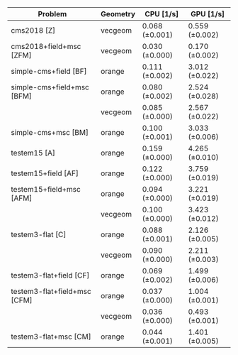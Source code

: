 | Problem                      | Geometry |      CPU [1/s] |      GPU [1/s] |
| ---------------------------- | -------- | -------------- | -------------- |
| cms2018 [Z]                  | vecgeom  | 0.068 (±0.001) | 0.559 (±0.002) |
| cms2018+field+msc [ZFM]      | vecgeom  | 0.030 (±0.000) | 0.170 (±0.002) |
| simple-cms+field [BF]        | orange   | 0.111 (±0.002) | 3.012 (±0.022) |
| simple-cms+field+msc [BFM]   | orange   | 0.080 (±0.002) | 2.524 (±0.028) |
|                              | vecgeom  | 0.085 (±0.000) | 2.567 (±0.022) |
| simple-cms+msc [BM]          | orange   | 0.100 (±0.001) | 3.033 (±0.006) |
| testem15 [A]                 | orange   | 0.159 (±0.000) | 4.265 (±0.010) |
| testem15+field [AF]          | orange   | 0.122 (±0.000) | 3.759 (±0.019) |
| testem15+field+msc [AFM]     | orange   | 0.094 (±0.000) | 3.221 (±0.019) |
|                              | vecgeom  | 0.100 (±0.000) | 3.423 (±0.012) |
| testem3-flat [C]             | orange   | 0.088 (±0.001) | 2.126 (±0.005) |
|                              | vecgeom  | 0.090 (±0.000) | 2.211 (±0.003) |
| testem3-flat+field [CF]      | orange   | 0.069 (±0.002) | 1.499 (±0.006) |
| testem3-flat+field+msc [CFM] | orange   | 0.037 (±0.000) | 1.004 (±0.001) |
|                              | vecgeom  | 0.036 (±0.000) | 0.493 (±0.001) |
| testem3-flat+msc [CM]        | orange   | 0.044 (±0.001) | 1.401 (±0.005) |
